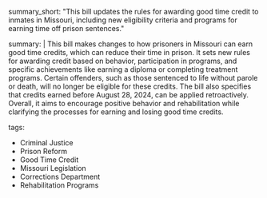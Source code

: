 summary_short: "This bill updates the rules for awarding good time credit to inmates in Missouri, including new eligibility criteria and programs for earning time off prison sentences."

summary: |
  This bill makes changes to how prisoners in Missouri can earn good time credits, which can reduce their time in prison. It sets new rules for awarding credit based on behavior, participation in programs, and specific achievements like earning a diploma or completing treatment programs. Certain offenders, such as those sentenced to life without parole or death, will no longer be eligible for these credits. The bill also specifies that credits earned before August 28, 2024, can be applied retroactively. Overall, it aims to encourage positive behavior and rehabilitation while clarifying the processes for earning and losing good time credits.

tags:
  - Criminal Justice
  - Prison Reform
  - Good Time Credit
  - Missouri Legislation
  - Corrections Department
  - Rehabilitation Programs
